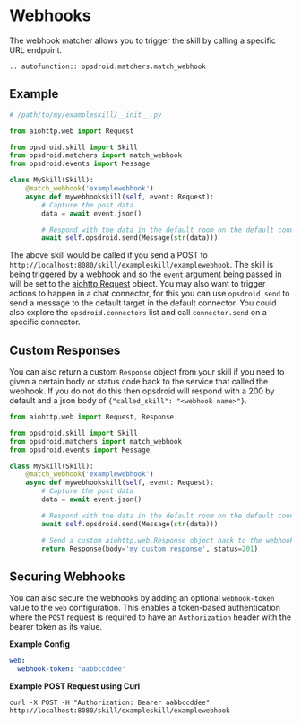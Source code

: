 # Webhooks

The webhook matcher allows you to trigger the skill by calling a specific URL endpoint.

```eval_rst
.. autofunction:: opsdroid.matchers.match_webhook
```

## Example

```python
# /path/to/my/exampleskill/__init__.py

from aiohttp.web import Request

from opsdroid.skill import Skill
from opsdroid.matchers import match_webhook
from opsdroid.events import Message

class MySkill(Skill):
    @match_webhook('examplewebhook')
    async def mywebhookskill(self, event: Request):
        # Capture the post data
        data = await event.json()

        # Respond with the data in the default room on the default connector
        await self.opsdroid.send(Message(str(data)))
```

The above skill would be called if you send a POST to `http://localhost:8080/skill/exampleskill/examplewebhook`. The skill is being triggered by a webhook and so the `event` argument being passed in will be set to the [aiohttp Request](http://aiohttp.readthedocs.io/en/stable/web_reference.html#aiohttp.web.BaseRequest) object. You may also want to trigger actions to happen in a chat connector, for this you can use `opsdroid.send` to send a message to the default target in the default connector. You could also explore the `opsdroid.connectors` list and call `connector.send` on a specific connector.

## Custom Responses

You can also return a custom `Response` object from your skill if you need to given a certain body or status code back to the service that called the webhook. If you do not do this then opsdroid will respond with a 200 by default and a json body of `{"called_skill": "<webhook name>"}`.

```python
from aiohttp.web import Request, Response

from opsdroid.skill import Skill
from opsdroid.matchers import match_webhook
from opsdroid.events import Message

class MySkill(Skill):
    @match_webhook('examplewebhook')
    async def mywebhookskill(self, event: Request):
        # Capture the post data
        data = await event.json()

        # Respond with the data in the default room on the default connector
        await self.opsdroid.send(Message(str(data)))

        # Send a custom aiohttp.web.Response object back to the webhook
        return Response(body='my custom response', status=201)
```
## Securing Webhooks

You can also secure the webhooks by adding an optional `webhook-token` value to the `web` configuration. This enables a token-based authentication where the `POST` request is required to have an `Authorization` header with the bearer token as its value.

**Example Config**

```yaml
web:
  webhook-token: "aabbccddee"
```

**Example POST Request using Curl**

```
curl -X POST -H "Authorization: Bearer aabbccddee" http://localhost:8080/skill/exampleskill/examplewebhook
```
